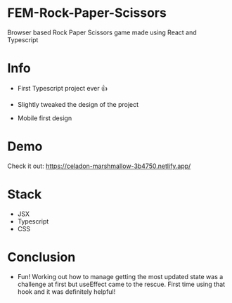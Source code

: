 # FEM-Rock-Paper-Scissors

Browser based Rock Paper Scissors game made using React and Typescript

# Info

* First Typescript project ever :thumbsup:

* Slightly tweaked the design of the project 

* Mobile first design

# Demo

Check it out: https://celadon-marshmallow-3b4750.netlify.app/

# Stack

* JSX
* Typescript
* CSS

# Conclusion

* Fun! Working out how to manage getting the most updated state was a challenge at first but useEffect came to the rescue. First time using that hook and it was
definitely helpful!
